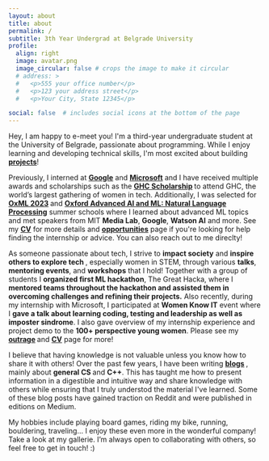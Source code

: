 ```yaml
---
layout: about
title: about
permalink: /
subtitle: 3th Year Undergrad at Belgrade University
profile:
  align: right
  image: avatar.png
  image_circular: false # crops the image to make it circular
  # address: >
  #   <p>555 your office number</p>
  #   <p>123 your address street</p>
  #   <p>Your City, State 12345</p>

social: false  # includes social icons at the bottom of the page
---
```

Hey, I am happy to e-meet you! I'm a third-year undergraduate student at the University of Belgrade, passionate about programming. While I enjoy learning and developing technical skills, I'm most excited about building <b><a href="">projects</a></b>!

Previously, I interned at <b><a href="https://about.google/">Google</a></b> and <b><a href="https://www.microsoft.com/en-us/about">Microsoft</a></b> and I have received multiple awards and scholarships such as the <b><a href="">GHC Scholarship</a> </b> to attend GHC, the world’s largest gathering of women in tech. Additionally, I was selected for <b><a href="https://www.oxfordml.school/">OxML 2023</a> </b> and <b><a href="https://www.lmh.ox.ac.uk/advanced-artificial-intelligence-and-machine-learning-natural-language-processing">Oxford Advanced AI and ML: Natural Language Processing</a></b> summer schools where I learned about advanced ML topics and  met speakers from MIT <b>Media Lab</b>, <b>Google</b>, <b>Watson AI</b> and more. See my <b><a href="">CV</a></b> for more details and <b><a href="">opportunities</a></b> page if you're looking for help finding the internship or advice. You can also reach out to me direclty!

As someone passionate about tech, I strive to <b>impact society</B> and <b>inspire others to explore tech </b>, especially <v>women in STEM</b>, through various <b>talks</b>, <b>mentoring events</b>, and <b>workshops</b> that I hold! Together with a group of students I <b>organized first ML hackathon</b>, The Great Hacka, where I <b>mentored teams throughout the hackathon and assisted them in overcoming challenges and refining their projects.</b> Also recently, during my internship with Microsoft, I participated at <b>Women Know IT</b> event where I <b>gave a talk about learning coding, testing and leadership as well as imposter sindrome</b>. I also gave overview of my internship experience and project demo to the <b>100+ perspective young women</b>. Please see my <b><a href="">outrage</a> </b> and  <b><a href="">CV</a></b> page for more!

I believe that having knowledge is not valuable unless you know how to share it with others! Over the past few years, I have been writing <b><a href="">blogs</a> </b>, mainly about <b>general CS </b> and <b>C++</b>. This has taught me how to present information in a digestible and intuitive way and share knowledge with others while ensuring that I truly understod the material I've learned. Some of these blog posts have gained traction on Reddit and were published in editions on Medium.

My hobbies include playing board games, riding my bike, running, bouldering, traveling... I enjoy these even more in the wonderful company!  Take a look at my  gallerie. I’m always open to collaborating with others, so feel free to get in touch! :)

